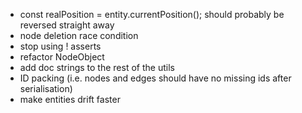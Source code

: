 - const realPosition = entity.currentPosition(); should probably be reversed straight away
- node deletion race condition
- stop using ! asserts
- refactor NodeObject
- add doc strings to the rest of the utils
- ID packing (i.e. nodes and edges should have no missing ids after serialisation)
- make entities drift faster
